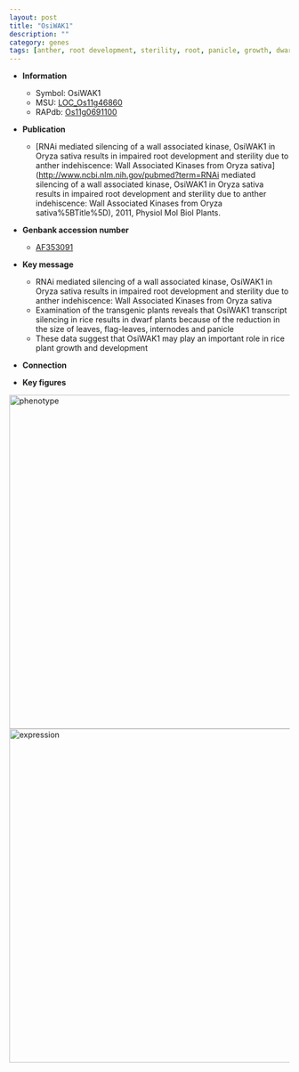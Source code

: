 ```yaml
---
layout: post
title: "OsiWAK1"
description: ""
category: genes
tags: [anther, root development, sterility, root, panicle, growth, dwarf]
---
```


* **Information**  
    + Symbol: OsiWAK1  
    + MSU: [LOC_Os11g46860](http://rice.plantbiology.msu.edu/cgi-bin/ORF_infopage.cgi?orf=LOC_Os11g46860)  
    + RAPdb: [Os11g0691100](http://rapdb.dna.affrc.go.jp/viewer/gbrowse_details/irgsp1?name=Os11g0691100)  

* **Publication**  
    + [RNAi mediated silencing of a wall associated kinase, OsiWAK1 in Oryza sativa results in impaired root development and sterility due to anther indehiscence: Wall Associated Kinases from Oryza sativa](http://www.ncbi.nlm.nih.gov/pubmed?term=RNAi mediated silencing of a wall associated kinase, OsiWAK1 in Oryza sativa results in impaired root development and sterility due to anther indehiscence: Wall Associated Kinases from Oryza sativa%5BTitle%5D), 2011, Physiol Mol Biol Plants.

* **Genbank accession number**  
    + [AF353091](http://www.ncbi.nlm.nih.gov/nuccore/AF353091)

* **Key message**  
    + RNAi mediated silencing of a wall associated kinase, OsiWAK1 in Oryza sativa results in impaired root development and sterility due to anther indehiscence: Wall Associated Kinases from Oryza sativa
    + Examination of the transgenic plants reveals that OsiWAK1 transcript silencing in rice results in dwarf plants because of the reduction in the size of leaves, flag-leaves, internodes and panicle
    + These data suggest that OsiWAK1 may play an important role in rice plant growth and development

* **Connection**  

* **Key figures**  
<img src="http://funRiceGenes.github.io/images/OsiWAK1.pheno.png" alt="phenotype"  style="width: 600px;"/>

<img src="http://funRiceGenes.github.io/images/OsiWAK1.exp.png" alt="expression"  style="width: 600px;"/>


